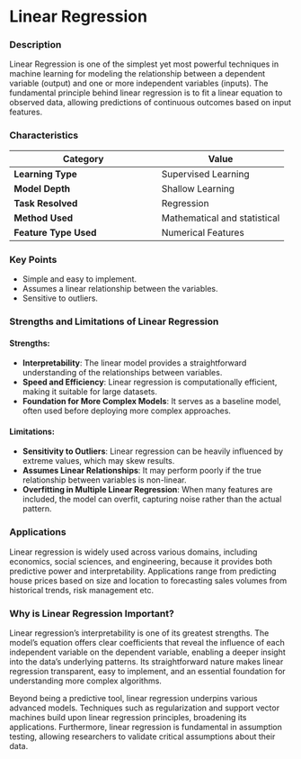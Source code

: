 # Linear Regression

### Description

Linear Regression is one of the simplest yet most powerful techniques in machine learning for modeling the relationship between a dependent variable (output) and one or more independent variables (inputs). The fundamental principle behind linear regression is to fit a linear equation to observed data, allowing predictions of continuous outcomes based on input features.

### **Characteristics**

<table><thead><tr><th width="247">Category</th><th>Value</th></tr></thead><tbody><tr><td><strong>Learning Type</strong></td><td>Supervised Learning</td></tr><tr><td><strong>Model Depth</strong></td><td>Shallow Learning</td></tr><tr><td><strong>Task Resolved</strong></td><td>Regression</td></tr><tr><td><strong>Method Used</strong></td><td>Mathematical and statistical</td></tr><tr><td><strong>Feature Type Used</strong></td><td>Numerical Features</td></tr></tbody></table>

### Key Points

* Simple and easy to implement.
* Assumes a linear relationship between the variables.
* Sensitive to outliers.

### **Strengths and Limitations of Linear Regression**

#### **Strengths**:

* **Interpretability**: The linear model provides a straightforward understanding of the relationships between variables.
* **Speed and Efficiency**: Linear regression is computationally efficient, making it suitable for large datasets.
* **Foundation for More Complex Models**: It serves as a baseline model, often used before deploying more complex approaches.

#### **Limitations**:

* **Sensitivity to Outliers**: Linear regression can be heavily influenced by extreme values, which may skew results.
* **Assumes Linear Relationships**: It may perform poorly if the true relationship between variables is non-linear.
* **Overfitting in Multiple Linear Regression**: When many features are included, the model can overfit, capturing noise rather than the actual pattern.

### Applications

Linear regression is widely used across various domains, including economics, social sciences, and engineering, because it provides both predictive power and interpretability. Applications range from predicting house prices based on size and location to forecasting sales volumes from historical trends, risk management etc.

### Why is Linear Regression Important?

Linear regression’s interpretability is one of its greatest strengths. The model’s equation offers clear coefficients that reveal the influence of each independent variable on the dependent variable, enabling a deeper insight into the data’s underlying patterns. Its straightforward nature makes linear regression transparent, easy to implement, and an essential foundation for understanding more complex algorithms.

Beyond being a predictive tool, linear regression underpins various advanced models. Techniques such as regularization and support vector machines build upon linear regression principles, broadening its applications. Furthermore, linear regression is fundamental in assumption testing, allowing researchers to validate critical assumptions about their data.
